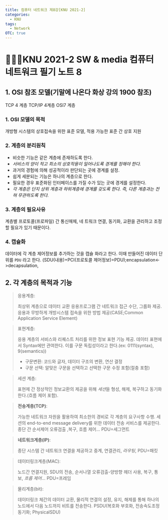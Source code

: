 ```yaml
---
title: 컴퓨터 네트워크 제8강[KNU 2021-2]
categories:
  - KNU
tags:
  - Network
OTC: true
---  
```


# 👨‍💻🏫KNU 2021-2 SW & media 컴퓨터 네트워크 필기 노트 8


## 1. OSI 참조 모델(기말에 나온다 화상 강의 1900 참조)

TCP 4 계층
TCP/IP 4계층
OSI7 계층

### 1. OSI 모델의 목적

개방형 시스템의 상호접속을 위한 표준 모델, 적용 가능한 표준 간 상호 지원

### 2. 계층의 분리원칙

- 비슷한 기능은 같은 계층에 존재하도록 한다.
- *서비스의 양이 적고 최소의 상호작용이 일어나도록 경계를 정해야 한다.*
- 과거의 경험에 의해 성공적이라 판단되는 곳에 경계를 설정.
- 쉽게 세분되는 기능은 하나의 계층으로 한다.
- 필요한 경우 표준화된 인터페이스를 가질 수가 있는 곳에 경게를 설정한다.
- *각 계층은 단지 상위 계층과 하위계층에 경계를 갖도록 한다. 즉, 다른 계층과는 전혀 무관하도록 한다.*

### 3. 계층의 필요사유

 계층별 프로토콜(프로파일) 간 통신매체, 네 트워크 연결, 동기화, 교환을 관리하고 조정할 필요가 있기 때문이다.

### 4. 캡슐화 

데이터에 각 계층 제어정보를 추가하는 것을 캡슐 화라고 한다. 이때 만들어진 데이터 단위를 `PDU` 라고 한다. (SDU(내용)+PCI(프로토콜 제어정보)=PDU);encapsulation<->decapsulation, 

## 2. 각 계층의 목적과 기능

> 응용계층: 
>
> 최상위 계층으로 데이터 교환 응용프로그램 간 네트워크 접근 수단, 그룹화 제공. 응용과  무방하게 개방시스템 접속을 위한 방법 제공(CASE;Common Application Service Element)

>표현계층:
>
> 응용 계층의 서비스와 리퀘스트 처리를 위한 정보 표현 기능 제공.
> 데이터 표현에서 Syntax에만 관여한다. 이를 구문 독립성이라고 한다.(ex: 0111(syntax), 9(semantics)) 
>
>- 구문변환: 코드와 글자, 데이터 구조의 변환, 연산 결정
>- 구문 선택: 알맞은 구문을 선택하고 선택한 구문 수정 포함(절충 포함) 

>세션 계층: 
> 
> 표현제 간 정상적인 정보교환의 제공을 위해 *세션*을 형성, 해제, 복구하고 동기화한다.(흐름 제어 포함). 

>**전송계층(TCP)**:
>
> 가능한 네트워크 자원을 활용하여 최소한의 경비로 각 계층의 요구사항 수행. 세션의  end-to-end message delivery를 위한 데이터 전송 서비스를 제공한다. 종단 간 순서제어  오류검출 ,복구, 흐름 제어... PDU=세그먼트

>**네트워크계층(IP)**:
>
> 종단 시스템 간 네트워크 연결을 제공하고 중계, 연결관리, *라우팅*, PDU=패킷

>데이터링크계층(MAC): 
>
>  노드간 연결지원, SDU의 전송, 순서나열 오류검출-양방향 헤더 사용, 복구, 통보, *흐름 제어*... PDU=프레임

>물리계층(bit):
>
> 데이터링크 체간의 데이터 교환, 물리적 연결의 설정, 유지, 해제를 통해 하나의 노드에서 다음 노드까지 비트를 전송한다. PSDU(복호화 부호화, 전송속도조정 동기화; PhysicalSDU)
